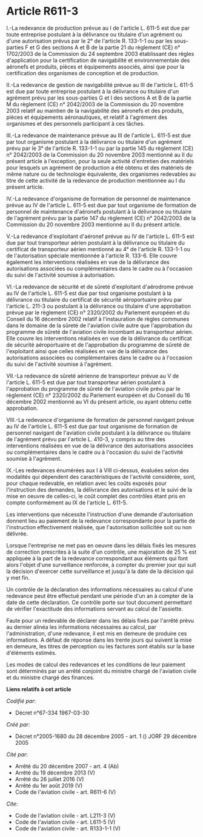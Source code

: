 # Article R611-3

I.-La redevance de production prévue au I de l'article L. 611-5 est due par toute entreprise postulant à la délivrance ou
titulaire d'un agrément ou d'une autorisation prévus par le 2° de l'article R. 133-1-1 ou par les sous-parties F et G des
sections A et B de la partie 21 du règlement (CE) n° 1702/2003 de la Commission du 24 septembre 2003 établissant des règles
d'application pour la certification de navigabilité et environnementale des aéronefs et produits, pièces et équipements
associés, ainsi que pour la certification des organismes de conception et de production. 

II.-La redevance de gestion de navigabilité prévue au III de l'article L. 611-5 est due par toute entreprise postulant à la
délivrance ou titulaire d'un agrément prévu par les sous-parties G et I des sections A et B de la partie M du règlement (CE)
n° 2042/2003 de la Commission du 20 novembre 2003 relatif au maintien de la navigabilité des aéronefs et des produits, pièces
et équipements aéronautiques, et relatif à l'agrément des organismes et des personnels participant à ces tâches. 

III.-La redevance de maintenance prévue au III de l'article L. 611-5 est due par tout organisme postulant à la délivrance ou
titulaire d'un agrément prévu par le 3° de l'article R. 133-1-1 ou par la partie 145 du règlement (CE) n° 2042/2003 de la
Commission du 20 novembre 2003 mentionné au II du présent article à l'exception, pour la seule activité d'entretien des
matériels pour lesquels un agrément de production a été obtenu et des matériels de même nature ou de technologie équivalente,
des organismes redevables au titre de cette activité de la redevance de production mentionnée au I du présent article. 

IV.-La redevance d'organisme de formation de personnel de maintenance prévue au IV de l'article L. 611-5 est due par tout
organisme de formation de personnel de maintenance d'aéronefs postulant à la délivrance ou titulaire de l'agrément prévu par
la partie 147 du règlement (CE) n° 2042/2003 de la Commission du 20 novembre 2003 mentionné au II du présent article. 

V.-La redevance d'exploitant d'aéronef prévue au IV de l'article L. 611-5 est due par tout transporteur aérien postulant à la
délivrance ou titulaire du certificat de transporteur aérien mentionné au 4° de l'article R. 133-1-1 ou de l'autorisation
spéciale mentionnée à l'article R. 133-6. Elle couvre également les interventions réalisées en vue de la délivrance des
autorisations associées ou complémentaires dans le cadre ou à l'occasion du suivi de l'activité soumise à autorisation. 

VI.-La redevance de sécurité et de sûreté d'exploitant d'aérodrome prévue au IV de l'article L. 611-5 est due par tout
organisme postulant à la délivrance ou titulaire du certificat de sécurité aéroportuaire prévu par l'article L. 211-3 ou
postulant à la délivrance ou titulaire d'une approbation prévue par le règlement (CE) n° 2320/2002 du Parlement européen et
du Conseil du 16 décembre 2002 relatif à l'instauration de règles communes dans le domaine de la sûreté de l'aviation civile
autre que l'approbation du programme de sûreté de l'aviation civile incombant au transporteur aérien. Elle couvre les
interventions réalisées en vue de la délivrance du certificat de sécurité aéroportuaire et de l'approbation du programme de
sûreté de l'exploitant ainsi que celles réalisées en vue de la délivrance des autorisations associées ou complémentaires dans
le cadre ou à l'occasion du suivi de l'activité soumise à l'agrément. 

VII.-La redevance de sûreté aérienne de transporteur prévue au V de l'article L. 611-5 est due par tout transporteur aérien
postulant à l'approbation du programme de sûreté de l'aviation civile prévu par le règlement (CE) n° 2320/2002 du Parlement
européen et du Conseil du 16 décembre 2002 mentionné au VI du présent article, ou ayant obtenu cette approbation. 

VIII.-La redevance d'organisme de formation de personnel navigant prévue au IV de l'article L. 611-5 est due par tout
organisme de formation de personnel navigant de l'aviation civile postulant à la délivrance ou titulaire de l'agrément prévu
par l'article L. 410-3, y compris au titre des interventions réalisées en vue de la délivrance des autorisations associées ou
complémentaires dans le cadre ou à l'occasion du suivi de l'activité soumise à l'agrément. 

IX.-Les redevances énumérées aux I à VIII ci-dessus, évaluées selon des modalités qui dépendent des caractéristiques de
l'activité considérée, sont, pour chaque redevable, en relation avec les coûts exposés pour l'instruction des demandes, la
délivrance des autorisations et le suivi de la mise en oeuvre de celles-ci, le coût complet des contrôles étant pris en
compte conformément au IX de l'article L. 611-5. 

Les interventions que nécessite l'instruction d'une demande d'autorisation donnent lieu au paiement de la redevance
correspondante pour la partie de l'instruction effectivement réalisée, que l'autorisation sollicitée soit ou non délivrée. 

Lorsque l'entreprise ne met pas en oeuvre dans les délais fixés les mesures de correction prescrites à la suite d'un
contrôle, une majoration de 25 % est appliquée à la part de la redevance correspondant aux éléments qui font alors l'objet
d'une surveillance renforcée, à compter du premier jour qui suit la décision d'exercer cette surveillance et jusqu'à la date
de la décision qui y met fin. 

Un contrôle de la déclaration des informations nécessaires au calcul d'une redevance peut être effectué pendant une période
d'un an à compter de la date de cette déclaration. Ce contrôle porte sur tout document permettant de vérifier l'exactitude
des informations servant au calcul de l'assiette. 

Faute pour un redevable de déclarer dans les délais fixés par l'arrêté prévu au dernier alinéa les informations nécessaires
au calcul, par l'administration, d'une redevance, il est mis en demeure de produire ces informations. A défaut de réponse
dans les trente jours qui suivent la mise en demeure, les titres de perception ou les factures sont établis sur la base
d'éléments estimés. 

Les modes de calcul des redevances et les conditions de leur paiement sont déterminés par un arrêté conjoint du ministre
chargé de l'aviation civile et du ministre chargé des finances.

**Liens relatifs à cet article**

_Codifié par_:

  - Décret n°67-334 1967-03-30

_Créé par_:

  - Décret n°2005-1680 du 28 décembre 2005 - art. 1 () JORF 29 décembre 2005

_Cité par_:

  - Arrêté du 20 décembre 2007 - art. 4 (Ab)
  - Arrêté du 19 décembre 2013 (V)
  - Arrêté du 26 juillet 2016 (V)
  - Arrêté du 1er août 2019 (V)
  - Code de l'aviation civile - art. R611-6 (V)

_Cite_:

  - Code de l'aviation civile - art. L211-3 (V)
  - Code de l'aviation civile - art. L611-5 (V)
  - Code de l'aviation civile - art. R133-1-1 (V)
